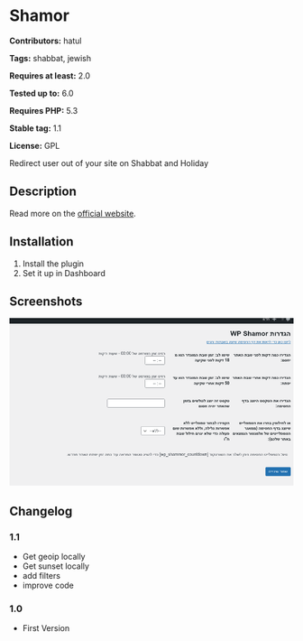 # Shamor #
**Contributors:** hatul  

**Tags:** shabbat, jewish  

**Requires at least:** 2.0  

**Tested up to:** 6.0  

**Requires PHP:** 5.3

**Stable tag:** 1.1  

**License:** GPL  

Redirect user out of your site on Shabbat and Holiday

## Description ##
Read more on the [official website](https://wpshamor.com/).

## Installation ##
1. Install the plugin
2. Set it up in Dashboard

## Screenshots ##
![Dashboard](https://raw.githubusercontent.com/amiad/wp-shamor/master/screenshot-1.png)


## Changelog ##
### 1.1 ###
* Get geoip locally
* Get sunset locally
* add filters
* improve code
### 1.0 ###
* First Version

